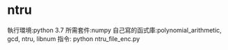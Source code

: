 # ntru

執行環境:python 3.7
所需套件:numpy
自己寫的函式庫:polynomial_arithmetic, gcd, ntru, libnum
指令: python ntru_file_enc.py

